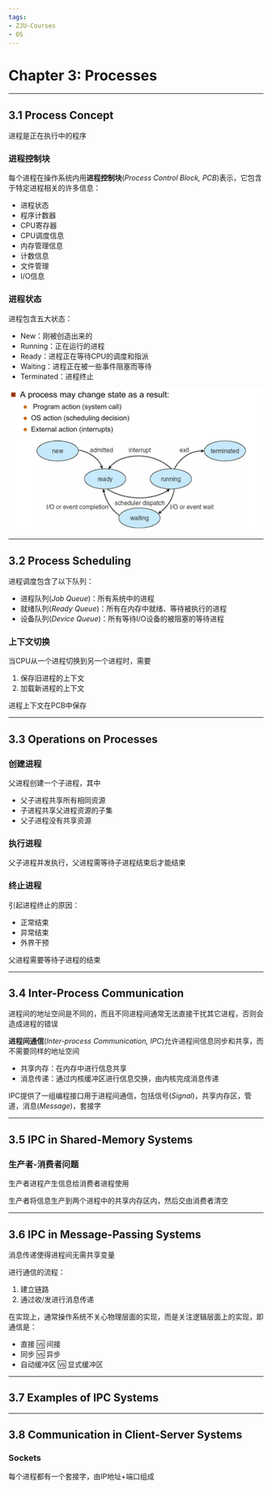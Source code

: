 ```yaml
---
tags:
- ZJU-Courses
- OS
---
```


# Chapter 3: Processes

---

## 3.1 Process Concept

进程是正在执行中的程序

### 进程控制块

每个进程在操作系统内用**进程控制块**(*Process Control Block, PCB*)表示，它包含于特定进程相关的许多信息：

- 进程状态
- 程序计数器
- CPU寄存器
- CPU调度信息
- 内存管理信息
- 计数信息
- 文件管理
- I/O信息

### 进程状态

进程包含五大状态：

- New：刚被创造出来的
- Running：正在运行的进程
- Ready：进程正在等待CPU的调度和指派
- Waiting：进程正在被一些事件阻塞而等待
- Terminated：进程终止

![](assets/States.png)

---

## 3.2 Process Scheduling

进程调度包含了以下队列：

- 进程队列(*Job Queue*)：所有系统中的进程
- 就绪队列(*Ready Queue*)：所有在内存中就绪、等待被执行的进程
- 设备队列(*Device Queue*)：所有等待I/O设备的被阻塞的等待进程

### 上下文切换

当CPU从一个进程切换到另一个进程时，需要

1. 保存旧进程的上下文
2. 加载新进程的上下文

进程上下文在PCB中保存

---

## 3.3 Operations on Processes

### 创建进程

父进程创建一个子进程，其中

- 父子进程共享所有相同资源
- 子进程共享父进程资源的子集
- 父子进程没有共享资源

### 执行进程

父子进程并发执行，父进程需等待子进程结束后才能结束

### 终止进程

引起进程终止的原因：

- 正常结束
- 异常结束
- 外界干预

父进程需要等待子进程的结束

---

## 3.4 Inter-Process Communication

进程间的地址空间是不同的，而且不同进程间通常无法直接干扰其它进程，否则会造成进程的错误

**进程间通信**(*Inter-process Communication, IPC*)允许进程间信息同步和共享，而不需要同样的地址空间

- 共享内存：在内存中进行信息共享
- 消息传递：通过内核缓冲区进行信息交换，由内核完成消息传递

IPC提供了一组编程接口用于进程间通信，包括信号(*Signal*)，共享内存区，管道，消息(*Message*)，套接字

---

## 3.5 IPC in Shared-Memory Systems

### 生产者-消费者问题

生产者进程产生信息给消费者进程使用

生产者将信息生产到两个进程中的共享内存区内，然后交由消费者清空

---

## 3.6 IPC in Message-Passing Systems

消息传递使得进程间无需共享变量

进行通信的流程：

1. 建立链路
2. 通过收/发进行消息传递

在实现上，通常操作系统不关心物理层面的实现，而是关注逻辑层面上的实现，即通信是：

- 直接 🆚 间接
- 同步 🆚 异步
- 自动缓冲区 🆚 显式缓冲区

---

## 3.7 Examples of IPC Systems

---

## 3.8 Communication in Client-Server Systems

### Sockets

每个进程都有一个套接字，由IP地址+端口组成
